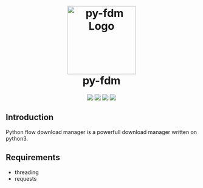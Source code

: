 <h1 align="center">
  <br>
  <a href="https://github.com/BeastSec/py-fdm"><img src="https://icon-library.com/images/download-icon-gif/download-icon-gif-11.jpg" alt="py-fdm Logo" border="0" width="180"></a>
  <br>
  py-fdm
  <br>
</h1>

<p align="center">
  <img src="https://img.shields.io/badge/Release-v0.1-Red.svg">
  <img src="https://img.shields.io/badge/License-AGPL%203.0-brightyellow.svg">
  <img src="https://img.shields.io/badge/Platform-All-yellow.svg">
  <img src="https://img.shields.io/badge/Python-3.x-yellow.svg">
</p>

## Introduction

Python flow download manager is a powerfull download manager written on python3.

## Requirements

- threading
- requests